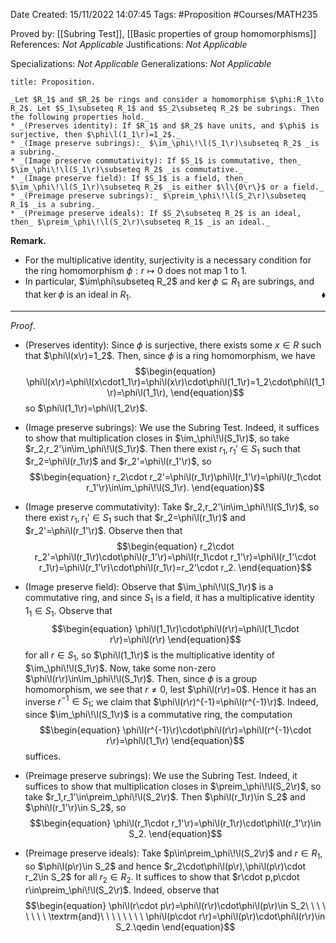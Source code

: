 <div class="topSpace"></div>

Date Created: 15/11/2022 14:07:45
Tags: #Proposition #Courses/MATH235

Proved by: [[Subring Test]], [[Basic properties of group homomorphisms]]
References: _Not Applicable_
Justifications: _Not Applicable_

Specializations: _Not Applicable_
Generalizations: _Not Applicable_

``` ad-Proposition
title: Proposition.

_Let $R_1$ and $R_2$ be rings and consider a homomorphism $\phi:R_1\to R_2$. Let $S_1\subseteq R_1$ and $S_2\subseteq R_2$ be subrings. Then the following properties hold._
* _(Preserves identity): If $R_1$ and $R_2$ have units, and $\phi$ is surjective, then $\phi\l(1_1\r)=1_2$._
* _(Image preserve subrings):_ $\im_\phi\!\l(S_1\r)\subseteq R_2$ _is a subring._
* _(Image preserve commutativity): If $S_1$ is commutative, then_ $\im_\phi\!\l(S_1\r)\subseteq R_2$ _is commutative._
* _(Image preserve field): If $S_1$ is a field, then_ $\im_\phi\!\l(S_1\r)\subseteq R_2$ _is either $\l\{0\r\}$ or a field._
* _(Preimage preserve subrings):_ $\preim_\phi\!\l(S_2\r)\subseteq R_1$ _is a subring._
* _(Preimage preserve ideals): If $S_2\subseteq R_2$ is an ideal, then_ $\preim_\phi\!\l(S_2\r)\subseteq R_1$ _is an ideal._

```

**Remark.**
* For the multiplicative identity, surjectivity is a necessary condition for the ring homomorphism $\phi:r\mapsto0$ does not map $1$ to $1$.
* In particular, $\im\phi\subseteq R_2$ and $\ker\phi\subseteq R_1$ are subrings, and that $\ker\phi$ is an ideal in $R_1$.<span style="float:right;">$\blacklozenge$</span>

---

_Proof_.
* (Preserves identity): Since $\phi$ is surjective, there exists some $x\in R$ such that $\phi\l(x\r)=1_2$. Then, since $\phi$ is a ring homomorphism, we have
$$\begin{equation}
    \phi\l(x\r)=\phi\l(x\cdot1_1\r)=\phi\l(x\r)\cdot\phi\l(1_1\r)=1_2\cdot\phi\l(1_1\r)=\phi\l(1_1\r),
\end{equation}$$
so $\phi\l(1_1\r)=\phi\l(1_2\r)$.

* (Image preserve subrings): We use the Subring Test. Indeed, it suffices to show that multiplication closes in $\im_\phi\!\l(S_1\r)$, so take $r_2,r_2'\in\im_\phi\!\l(S_1\r)$. Then there exist $r_1,r_1'\in S_1$ such that $r_2=\phi\l(r_1\r)$ and $r_2'=\phi\l(r_1'\r)$, so
$$\begin{equation}
    r_2\cdot r_2'=\phi\l(r_1\r)\phi\l(r_1'\r)=\phi\l(r_1\cdot r_1'\r)\in\im_\phi\!\l(S_1\r).
\end{equation}$$
* (Image preserve commutativity): Take $r_2,r_2'\in\im_\phi\!\l(S_1\r)$, so there exist $r_1,r_1'\in S_1$ such that $r_2=\phi\l(r_1\r)$ and $r_2'=\phi\l(r_1'\r)$. Observe then that
$$\begin{equation}
    r_2\cdot r_2'=\phi\l(r_1\r)\cdot\phi\l(r_1'\r)=\phi\l(r_1\cdot r_1'\r)=\phi\l(r_1'\cdot r_1\r)=\phi\l(r_1'\r)\cdot\phi\l(r_1\r)=r_2'\cdot r_2.
\end{equation}$$
* (Image preserve field): Observe that $\im_\phi\!\l(S_1\r)$ is a commutative ring, and since $S_1$ is a field, it has a multiplicative identity $1_1\in S_1$. Observe that
$$\begin{equation}
    \phi\l(1_1\r)\cdot\phi\l(r\r)=\phi\l(1_1\cdot r\r)=\phi\l(r\r)
\end{equation}$$
for all $r\in S_1$, so $\phi\l(1_1\r)$ is the multiplicative identity of $\im_\phi\!\l(S_1\r)$. Now, take some non-zero $\phi\l(r\r)\in\im_\phi\!\l(S_1\r)$. Then, since $\phi$ is a group homomorphism, we see that $r\neq0$, lest $\phi\l(r\r)=0$. Hence it has an inverse $r^{-1}\in S_1$; we claim that $\phi\l(r\r)^{-1}=\phi\l(r^{-1}\r)$. Indeed, since $\im_\phi\!\l(S_1\r)$ is a commutative ring, the computation
$$\begin{equation}
    \phi\l(r^{-1}\r)\cdot\phi\l(r\r)=\phi\l(r^{-1}\cdot r\r)=\phi\l(1_1\r)
\end{equation}$$
suffices.
* (Preimage preserve subrings): We use the Subring Test. Indeed, it suffices to show that multiplication closes in $\preim_\phi\!\l(S_2\r)$, so take $r_1,r_1'\in\preim_\phi\!\l(S_2\r)$. Then $\phi\l(r_1\r)\in S_2$ and $\phi\l(r_1'\r)\in S_2$, so
$$\begin{equation}
    \phi\l(r_1\cdot r_1'\r)=\phi\l(r_1\r)\cdot\phi\l(r_1'\r)\in S_2.
\end{equation}$$
* (Preimage preserve ideals): Take $p\in\preim_\phi\!\l(S_2\r)$ and $r\in R_1$, so $\phi\l(p\r)\in S_2$ and hence $r_2\cdot\phi\l(p\r),\phi\l(p\r)\cdot r_2\in S_2$ for all $r_2\in R_2$. It suffices to show that $r\cdot p,p\cdot r\in\preim_\phi\!\l(S_2\r)$. Indeed, observe that
$$\begin{equation}
    \phi\l(r\cdot p\r)=\phi\l(r\r)\cdot\phi\l(p\r)\in S_2\ \ \ \ \ \ \ \ \textrm{and}\ \ \ \ \ \ \ \ \phi\l(p\cdot r\r)=\phi\l(p\r)\cdot\phi\l(r\r)\in S_2.\qedin
\end{equation}$$

